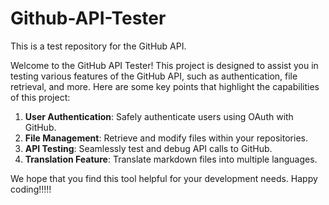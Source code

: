 # Github-API-Tester

This is a test repository for the GitHub API.

Welcome to the GitHub API Tester! This project is designed to assist you in testing various features of the GitHub API, such as authentication, file retrieval, and more. Here are some key points that highlight the capabilities of this project:

1. **User Authentication**: Safely authenticate users using OAuth with GitHub.
2. **File Management**: Retrieve and modify files within your repositories.
3. **API Testing**: Seamlessly test and debug API calls to GitHub.
4. **Translation Feature**: Translate markdown files into multiple languages.

We hope that you find this tool helpful for your development needs. Happy coding!!!!!
